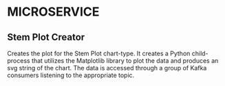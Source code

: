 # MICROSERVICE

## Stem Plot Creator

Creates the plot for the Stem Plot chart-type. It creates a Python child-process that utilizes the Matplotlib library to plot the data and produces an svg string of the chart. The data is accessed through a group of Kafka consumers listening to the appropriate topic.

